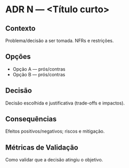 # ADR N — <Título curto>

## Contexto
Problema/decisão a ser tomada. NFRs e restrições.

## Opções
- Opção A — prós/contras
- Opção B — prós/contras

## Decisão
Decisão escolhida e justificativa (trade-offs e impactos).

## Consequências
Efeitos positivos/negativos; riscos e mitigação.

## Métricas de Validação
Como validar que a decisão atingiu o objetivo.